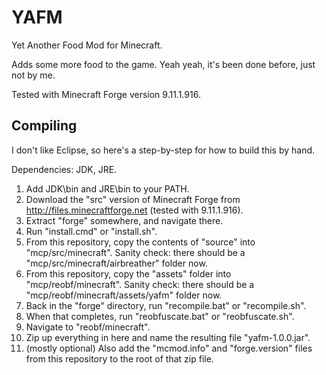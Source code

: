 YAFM
====

Yet Another Food Mod for Minecraft.

Adds some more food to the game.  Yeah yeah, it's been done before, just not by me.

Tested with Minecraft Forge version 9.11.1.916.

Compiling
---------

I don't like Eclipse, so here's a step-by-step for how to build this by hand.

Dependencies: JDK, JRE.

1. Add JDK\bin and JRE\bin to your PATH.
2. Download the "src" version of Minecraft Forge from http://files.minecraftforge.net (tested with 9.11.1.916).
3. Extract "forge" somewhere, and navigate there.
4. Run "install.cmd" or "install.sh".
6. From this repository, copy the contents of "source" into "mcp/src/minecraft".  Sanity check: there should be a "mcp/src/minecraft/airbreather" folder now.
7. From this repository, copy the "assets" folder into "mcp/reobf/minecraft".  Sanity check: there should be a "mcp/reobf/minecraft/assets/yafm" folder now.
8. Back in the "forge" directory, run "recompile.bat" or "recompile.sh".
9. When that completes, run "reobfuscate.bat" or "reobfuscate.sh".
10. Navigate to "reobf/minecraft".
11. Zip up everything in here and name the resulting file "yafm-1.0.0.jar".
12. (mostly optional) Also add the "mcmod.info" and "forge.version" files from this repository to the root of that zip file.
